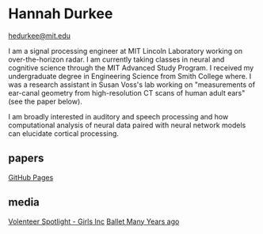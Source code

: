 
# Hannah Durkee
hedurkee@mit.edu

I am a signal processing engineer at MIT Lincoln Laboratory working on over-the-horizon radar. I am currently taking classes in neural and cognitive science through the MIT Advanced Study Program. I received my undergraduate degree in Engineering Science from Smith College where. I was a research assistant in Susan Voss's lab working on "measurements of ear-canal geometry from high-resolution CT scans of human adult ears"(see the paper below).

I am broadly interested in auditory and speech processing and how computational analysis of neural data paired with neural network models can elucidate cortical processing.

## papers
[GitHub Pages](https://www.sciencedirect.com/science/article/pii/S0378595523000941 )

## media
[Volenteer Spotlight - Girls Inc](https://jeannegeigercrisiscenter.org/stories/volunteer-spotlight-recognizing-anne-haaser/)
[Ballet Many Years ago](https://www.newburyportnews.com/news/local_news/port-ballet-dancer-performing-in-nutcracker/article_be4d654e-8502-58be-99f4-e268c2cbb8cb.html)

